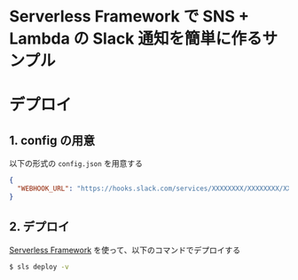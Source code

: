 # Serverless Framework で SNS + Lambda の Slack 通知を簡単に作るサンプル

# デプロイ

## 1. config の用意

以下の形式の `config.json` を用意する

```json
{
  "WEBHOOK_URL": "https://hooks.slack.com/services/XXXXXXXX/XXXXXXXX/XXXXXXXX"
}
```

## 2. デプロイ

[Serverless Framework](https://www.serverless.com/) を使って、以下のコマンドでデプロイする

```bash
$ sls deploy -v
```
